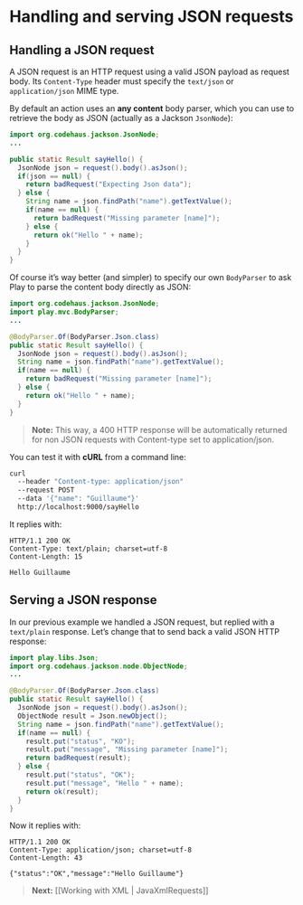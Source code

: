 # Handling and serving JSON requests

## Handling a JSON request

A JSON request is an HTTP request using a valid JSON payload as request body. Its `Content-Type` header must specify the `text/json` or `application/json` MIME type.

By default an action uses an **any content** body parser, which you can use to retrieve the body as JSON (actually as a Jackson `JsonNode`):

```java
import org.codehaus.jackson.JsonNode;
...

public static Result sayHello() {
  JsonNode json = request().body().asJson();
  if(json == null) {
    return badRequest("Expecting Json data");
  } else {
    String name = json.findPath("name").getTextValue();
    if(name == null) {
      return badRequest("Missing parameter [name]");
    } else {
      return ok("Hello " + name);
    }
  }
}
```

Of course it’s way better (and simpler) to specify our own `BodyParser` to ask Play to parse the content body directly as JSON:

```java
import org.codehaus.jackson.JsonNode;
import play.mvc.BodyParser;
...

@BodyParser.Of(BodyParser.Json.class)
public static Result sayHello() {
  JsonNode json = request().body().asJson();
  String name = json.findPath("name").getTextValue();
  if(name == null) {
    return badRequest("Missing parameter [name]");
  } else {
    return ok("Hello " + name);
  }
}
```

> **Note:** This way, a 400 HTTP response will be automatically returned for non JSON requests with Content-type set to application/json. 

You can test it with **cURL** from a command line:

```bash
curl 
  --header "Content-type: application/json" 
  --request POST 
  --data '{"name": "Guillaume"}' 
  http://localhost:9000/sayHello
```

It replies with:

```http
HTTP/1.1 200 OK
Content-Type: text/plain; charset=utf-8
Content-Length: 15

Hello Guillaume
```

## Serving a JSON response

In our previous example we handled a JSON request, but replied with a `text/plain` response. Let’s change that to send back a valid JSON HTTP response:

```java
import play.libs.Json;
import org.codehaus.jackson.node.ObjectNode;
...

@BodyParser.Of(BodyParser.Json.class)
public static Result sayHello() {
  JsonNode json = request().body().asJson();
  ObjectNode result = Json.newObject();
  String name = json.findPath("name").getTextValue();
  if(name == null) {
    result.put("status", "KO");
    result.put("message", "Missing parameter [name]");
    return badRequest(result);
  } else {
    result.put("status", "OK");
    result.put("message", "Hello " + name);
    return ok(result);
  }
}
```

Now it replies with:

```http
HTTP/1.1 200 OK
Content-Type: application/json; charset=utf-8
Content-Length: 43

{"status":"OK","message":"Hello Guillaume"}
```

> **Next:** [[Working with XML | JavaXmlRequests]]